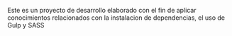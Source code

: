 Este es un proyecto de desarrollo elaborado con el fin de aplicar conocimientos relacionados con la instalacion de dependencias, el uso de  Gulp  y SASS
